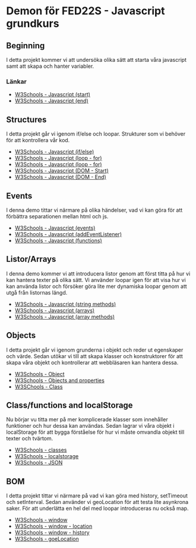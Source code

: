 # Demon för FED22S - Javascript grundkurs

## Beginning

I detta projekt kommer vi att undersöka olika sätt att starta våra javascript samt att skapa och hanter variabler.

### Länkar

- [W3Schools - Javascript (start)](https://www.w3schools.com/js/js_output.asp)
- [W3Schools - Javascript (end)](https://www.w3schools.com/js/js_datatypes.asp)

## Structures

I detta projekt går vi igenom if/else och loopar. Strukturer som vi behöver för att kontrollera vår kod.

- [W3Schools - Javascript (if/else)](https://www.w3schools.com/js/js_if_else.asp)
- [W3Schools - Javascript (loop - for)](https://www.w3schools.com/js/js_loop_for.asp)
- [W3Schools - Javascript (loop - for)](https://www.w3schools.com/js/js_loop_while.asp)
- [W3Schools - Javascript (DOM - Start)](https://www.w3schools.com/js/js_htmldom.asp)
- [W3Schools - Javascript (DOM - End)](https://www.w3schools.com/js/js_htmldom_methods.asp)

## Events

I denna demo tittar vi närmare på olika händelser, vad vi kan göra för att förbättra separationen mellan html och js.

- [W3Schools - Javascript (events)](https://www.w3schools.com/js/js_events.asp)
- [W3Schools - Javascript (addEventListener)](https://www.w3schools.com/jsref/met_document_addeventlistener.asp)
- [W3Schools - Javascript (functions)](https://www.w3schools.com/js/js_functions.asp)

## Listor/Arrays

I denna demo kommer vi att introducera listor genom att först titta på hur vi kan hantera texter på olika sätt. Vi använder loopar igen för att visa hur vi kan använda listor och försöker göra lite mer dynamiska loopar genom att utgå från listornas längd.

- [W3Schools - Javascript (string methods)](https://www.w3schools.com/js/js_string_methods.asp)
- [W3Schools - Javascript (arrays)](https://www.w3schools.com/js/js_arrays.asp)
- [W3Schools - Javascript (array methods)](https://www.w3schools.com/js/js_array_methods.asp)

## Objects

I detta projekt går vi igenom grunderna i objekt och reder ut egenskaper och värde. Sedan utökar vi till att skapa klasser och konstruktorer för att skapa våra objekt och kontrollerar att webbläsaren kan hantera dessa. 

- [W3Schools - Object](https://www.w3schools.com/js/js_objects.asp)
- [W3Schools - Objects and properties](https://www.w3schools.com/js/js_object_properties.asp)
- [W3SChools - Class](https://www.w3schools.com/js/js_class_intro.asp)

## Class/functions and localStorage

Nu börjar vu titta mer på mer komplicerade klasser som innehåller funktioner och hur dessa kan användas. Sedan lagrar vi våra objekt i localStorage för att bygga förståelse för hur vi måste omvandla objekt till texter och tvärtom.

- [W3Schools - classes](https://www.w3schools.com/js/js_class_intro.asp)
- [W3Schools - localstorage](https://www.w3schools.com/jsref/prop_win_localstorage.asp)
- [W3Schools - JSON](https://www.w3schools.com/jsref/jsref_obj_json.asp)

## BOM

I detta projekt tittar vi närmare på vad vi kan göra med history, setTimeout och setInterval. Sedan använder vi geoLocation för att testa lite asynkrona saker. För att underlätta en hel del med loopar introduceras nu också map.

- [W3Schools - window](https://www.w3schools.com/js/js_window.asp)
- [W3Schools - window - location](https://www.w3schools.com/js/js_window_location.asp)
- [W3Schools - window - history](https://www.w3schools.com/js/js_window_history.asp)
- [W3Schools - goeLocation](https://www.w3schools.com/js/js_api_geolocation.asp)
